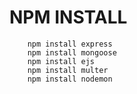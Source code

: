 # NPM INSTALL #

````code
    npm install express
    npm install mongoose
    npm install ejs
    npm install multer
    npm install nodemon
````
